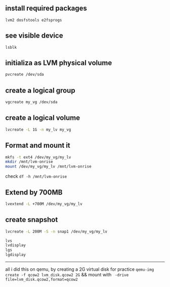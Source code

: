 ## install required packages

`lvm2 dosfstools e2fsprogs`

## see visible device

`lsblk`

## initializa as LVM physical volume

```bash
pvcreate /dev/sda
```

## create a logical group

```bash
vgcreate my_vg /dev/sda
```

## create a logical volume

```bash
lvcreate -L 1G -n my_lv my_vg
```

## Format and mount it

```bash
mkfs -t ext4 /dev/my_vg/my_lv
mkdir /mnt/lvm-onrise
mount /dev/my_vg/my_lv /mnt/lvm-onrise
```

check
`df -h /mnt/lvm-onrise`

## Extend by 700MB

```bash
lvextend -L +700M /dev/my_vg/my_lv
```

## create snapshot

```bash
lvcreate -L 200M -S -n snap1 /dev/my_vg/my_lv
```

```bash
lvs
lvdisplay
lgs
lgdisplay
```

---

all i did this on qemu, by creating a 2G virtual disk for practice
`qemu-img create -f qcow2 lvm_disk.qcow2 2G` && mount with ` -drive file=lvm_disk.qcow2,format=qcow2`
